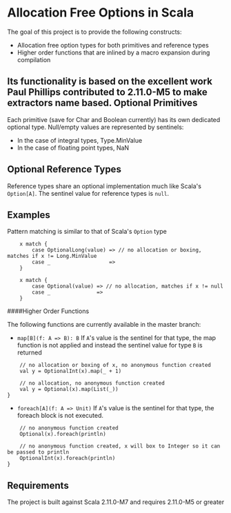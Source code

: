 Allocation Free Options in Scala
======

The goal of this project is to provide the following constructs:
- Allocation free option types for both primitives and reference types
- Higher order functions that are inlined by a macro expansion during compilation

Its functionality is based on the excellent work Paul Phillips contributed to 2.11.0-M5 to make extractors name based.
Optional Primitives
------

Each primitive (save for Char and Boolean currently) has its own dedicated optional type. Null/empty values are represented by sentinels:
- In the case of integral types, Type.MinValue
- In the case of floating point types, NaN

Optional Reference Types
------

Reference types share an optional implementation much like Scala's `Option[A]`. The sentinel value for reference types is `null`.

Examples
------
Pattern matching is similar to that of Scala's `Option` type
```
    x match {
        case OptionalLong(value) => // no allocation or boxing, matches if x != Long.MinValue
        case _                   =>
    }

    x match {
        case Optional(value) => // no allocation, matches if x != null
        case _               =>
    }
```

####Higher Order Functions

The following functions are currently available in the master branch:

- `map[B](f: A => B): B` If `A`'s value is the sentinel for that type, the map function is not applied and instead the sentinel value for type `B` is returned

```
    // no allocation or boxing of x, no anonymous function created
    val y = OptionalInt(x).map(_ + 1)

    // no allocation, no anonymous function created
    val y = Optional(x).map(List(_))
}
```

- `foreach[A](f: A => Unit)` If `A`'s value is the sentinel for that type, the foreach block is not executed.
```
    // no anonymous function created
    Optional(x).foreach(println)

    // no anonymous function created, x will box to Integer so it can be passed to println
    OptionalInt(x).foreach(println)
}
```

Requirements
------

The project is built against Scala 2.11.0-M7 and requires 2.11.0-M5 or greater
